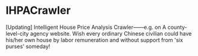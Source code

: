 # IHPACrawler
 [Updating] Intelligent House Price Analysis Crawler——e.g. on A county-level-city agency website.
 Wish every ordinary Chinese civilian could have his/her own house by labor remuneration and without support from 'six purses' someday!
